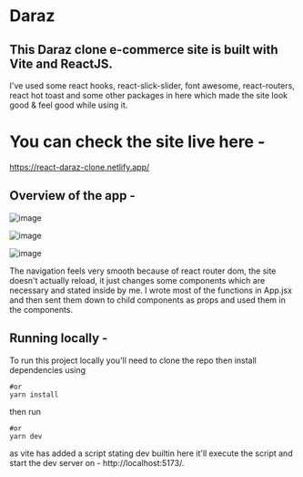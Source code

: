# Daraz

## This Daraz clone e-commerce site is built with Vite and ReactJS.

I've used some react hooks, react-slick-slider, font awesome, react-routers, react hot toast and some other packages in here which made the site look good & feel good while using it.

# You can check the site live here - 

https://react-daraz-clone.netlify.app/

## Overview of the app - 

![image](https://github.com/ArshadChowdhury/react-eCommerce-app-interview/assets/86738490/391557c7-091b-4842-a079-d82984fac897)

![image](https://github.com/ArshadChowdhury/react-eCommerce-app-interview/assets/86738490/f8259960-2c0f-4397-866f-d03a982a98a7)

![image](https://github.com/ArshadChowdhury/react-eCommerce-app-interview/assets/86738490/7e3cb152-6e47-468c-978a-5f2f6b0722e1)

The navigation feels very smooth because of react router dom, the site doesn't actually reload, it just changes some components which are necessary and stated inside by me.
I wrote most of the functions in App.jsx and then sent them down to child components as props and used them in the components.

## Running locally - 

To run this project locally you'll need to clone the repo then install dependencies using 

```npm install
#or
yarn install
``` 

then run 

```npm run dev
#or
yarn dev
``` 

as vite has added a script stating dev builtin here it'll execute the script and start the dev server on - http://localhost:5173/.


